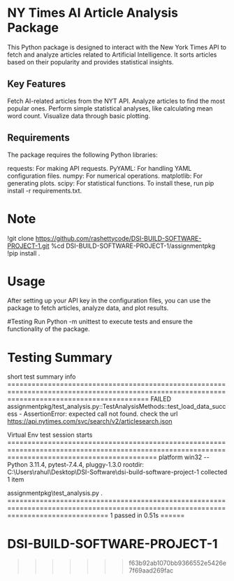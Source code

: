 

# NY Times AI Article Analysis Package


This Python package is designed to interact with the New York Times API to fetch and analyze articles related to Artificial Intelligence. It sorts articles based on their popularity and provides statistical insights.

## Key Features
Fetch AI-related articles from the NYT API.
Analyze articles to find the most popular ones.
Perform simple statistical analyses, like calculating mean word count.
Visualize data through basic plotting.

## Requirements
The package requires the following Python libraries:

requests: For making API requests.
PyYAML: For handling YAML configuration files.
numpy: For numerical operations.
matplotlib: For generating plots.
scipy: For statistical functions.
To install these, run pip install -r requirements.txt.

# Note
!git clone https://github.com/rashettycode/DSI-BUILD-SOFTWARE-PROJECT-1.git
%cd DSI-BUILD-SOFTWARE-PROJECT-1/assignmentpkg
!pip install .

# Usage
After setting up your API key in the configuration files, you can use the package to fetch articles, analyze data, and plot results.

#Testing
Run Python -m unittest to execute tests and ensure the functionality of the package.

# Testing Summary

short test summary info =============================================================================================================================================== 
FAILED assignmentpkg/test_analysis.py::TestAnalysisMethods::test_load_data_success - AssertionError: expected call not found. check the url https://api.nytimes.com/svc/search/v2/articlesearch.json

Virtual Env
test session starts =================================================================================================================================================
platform win32 -- Python 3.11.4, pytest-7.4.4, pluggy-1.3.0
rootdir: C:\Users\rahul\Desktop\DSI-Software\dsi-build-software-project-1
collected 1 item

assignmentpkg\test_analysis.py .                                                                                                                                                                                                                                                       
===================================================================================================================================== 1 passed in 0.51s ======
# DSI-BUILD-SOFTWARE-PROJECT-1
>>>>>>> f63b92ab1070bb9366552e5426e7f69aad269fac
